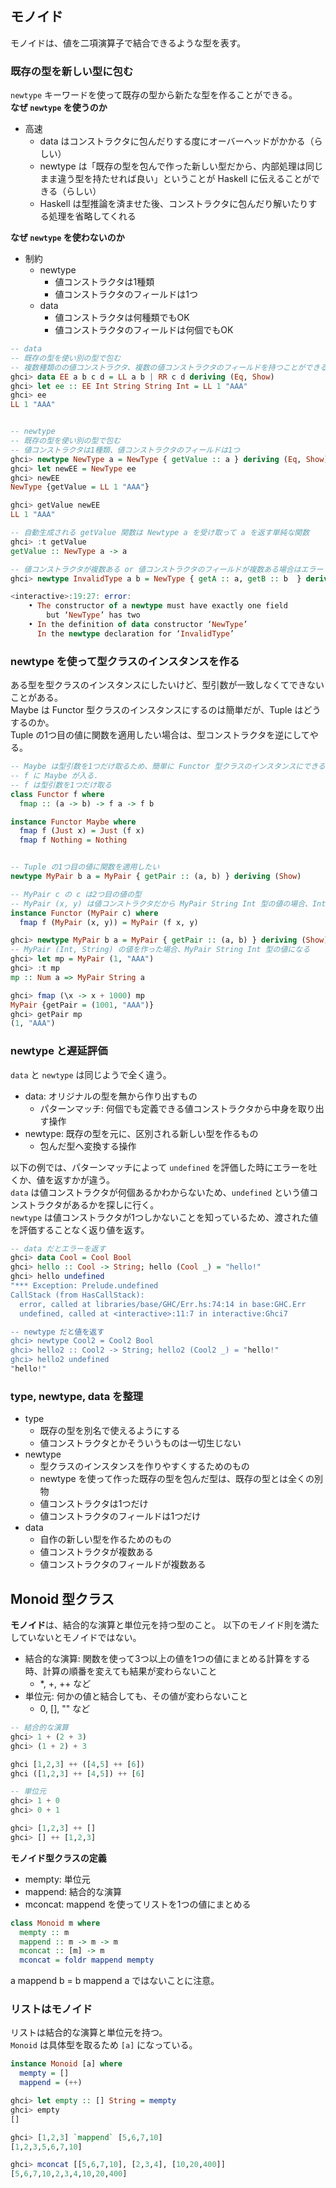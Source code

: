 ## モノイド
モノイドは、値を二項演算子で結合できるような型を表す。<br>

### 既存の型を新しい型に包む
`newtype` キーワードを使って既存の型から新たな型を作ることができる。<br>
**なぜ `newtype` を使うのか**
- 高速
  - data はコンストラクタに包んだりする度にオーバーヘッドがかかる（らしい）
  - newtype は「既存の型を包んで作った新しい型だから、内部処理は同じまま違う型を持たせれば良い」ということが Haskell に伝えることができる（らしい）
  - Haskell は型推論を済ませた後、コンストラクタに包んだり解いたりする処理を省略してくれる

**なぜ `newtype` を使わないのか**
- 制約
  - newtype
    - 値コンストラクタは1種類
    - 値コンストラクタのフィールドは1つ
  - data
    - 値コンストラクタは何種類でもOK
    - 値コンストラクタのフィールドは何個でもOK
```haskell
-- data
-- 既存の型を使い別の型で包む
-- 複数種類のの値コンストラクタ、複数の値コンストラクタのフィールドを持つことができる
ghci> data EE a b c d = LL a b | RR c d deriving (Eq, Show)
ghci> let ee :: EE Int String String Int = LL 1 "AAA"
ghci> ee
LL 1 "AAA"


-- newtype
-- 既存の型を使い別の型で包む
-- 値コンストラクタは1種類、値コンストラクタのフィールドは1つ
ghci> newtype NewType a = NewType { getValue :: a } deriving (Eq, Show)
ghci> let newEE = NewType ee
ghci> newEE
NewType {getValue = LL 1 "AAA"}

ghci> getValue newEE
LL 1 "AAA"

-- 自動生成される getValue 関数は Newtype a を受け取って a を返す単純な関数
ghci> :t getValue
getValue :: NewType a -> a

-- 値コンストラクタが複数ある or 値コンストラクタのフィールドが複数ある場合はエラー
ghci> newtype InvalidType a b = NewType { getA :: a, getB :: b  } deriving (Eq, Show)

<interactive>:19:27: error:
    • The constructor of a newtype must have exactly one field
        but ‘NewType’ has two
    • In the definition of data constructor ‘NewType’
      In the newtype declaration for ‘InvalidType’
```

### newtype を使って型クラスのインスタンスを作る
ある型を型クラスのインスタンスにしたいけど、型引数が一致しなくてできないことがある。<br>
Maybe は Functor 型クラスのインスタンスにするのは簡単だが、Tuple はどうするのか。<br>
Tuple の1つ目の値に関数を適用したい場合は、型コンストラクタを逆にしてやる。<br>
```haskell
-- Maybe は型引数を1つだけ取るため、簡単に Functor 型クラスのインスタンスにできる
-- f に Maybe が入る.
-- f は型引数を1つだけ取る
class Functor f where
  fmap :: (a -> b) -> f a -> f b

instance Functor Maybe where
  fmap f (Just x) = Just (f x)
  fmap f Nothing = Nothing


-- Tuple の1つ目の値に関数を適用したい
newtype MyPair b a = MyPair { getPair :: (a, b) } deriving (Show)

-- MyPair c の c は2つ目の値の型
-- MyPair (x, y) は値コンストラクタだから MyPair String Int 型の値の場合、Int が x に入る
instance Functor (MyPair c) where
  fmap f (MyPair (x, y)) = MyPair (f x, y)

ghci> newtype MyPair b a = MyPair { getPair :: (a, b) } deriving (Show)
-- MyPair (Int, String) の値を作った場合、MyPair String Int 型の値になる
ghci> let mp = MyPair (1, "AAA")
ghci> :t mp
mp :: Num a => MyPair String a

ghci> fmap (\x -> x + 1000) mp
MyPair {getPair = (1001, "AAA")}
ghci> getPair mp
(1, "AAA")
```

### newtype と遅延評価
`data` と `newtype` は同じようで全く違う。<br>
- data: オリジナルの型を無から作り出すもの
  - パターンマッチ: 何個でも定義できる値コンストラクタから中身を取り出す操作
- newtype: 既存の型を元に、区別される新しい型を作るもの
  - 包んだ型へ変換する操作

以下の例では、パターンマッチによって `undefined` を評価した時にエラーを吐くか、値を返すかが違う。<br>
`data` は値コンストラクタが何個あるかわからないため、`undefined` という値コンストラクタがあるかを探しに行く。<br>
`newtype` は値コンストラクタが1つしかないことを知っているため、渡された値を評価することなく返り値を返す。<br>
```haskell
-- data だとエラーを返す
ghci> data Cool = Cool Bool
ghci> hello :: Cool -> String; hello (Cool _) = "hello!"
ghci> hello undefined
"*** Exception: Prelude.undefined
CallStack (from HasCallStack):
  error, called at libraries/base/GHC/Err.hs:74:14 in base:GHC.Err
  undefined, called at <interactive>:11:7 in interactive:Ghci7

-- newtype だと値を返す
ghci> newtype Cool2 = Cool2 Bool
ghci> hello2 :: Cool2 -> String; hello2 (Cool2 _) = "hello!"
ghci> hello2 undefined
"hello!"
```

### type, newtype, data を整理
- type
  - 既存の型を別名で使えるようにする
  - 値コンストラクタとかそういうものは一切生じない
- newtype
  - 型クラスのインスタンスを作りやすくするためのもの
  - newtype を使って作った既存の型を包んだ型は、既存の型とは全くの別物
  - 値コンストラクタは1つだけ
  - 値コンストラクタのフィールドは1つだけ
- data
  - 自作の新しい型を作るためのもの
  - 値コンストラクタが複数ある
  - 値コンストラクタのフィールドが複数ある


## Monoid 型クラス
**モノイド**は、結合的な演算と単位元を持つ型のこと。 以下のモノイド則を満たしていないとモノイドではない。<br>
- 結合的な演算: 関数を使って3つ以上の値を1つの値にまとめる計算をする時、計算の順番を変えても結果が変わらないこと
  - *, +, ++ など
- 単位元: 何かの値と結合しても、その値が変わらないこと
  - 0, [], "" など
```haskell
-- 結合的な演算
ghci> 1 + (2 + 3)
ghci> (1 + 2) + 3

ghci [1,2,3] ++ ([4,5] ++ [6])
ghci ([1,2,3] ++ [4,5]) ++ [6]

-- 単位元
ghci> 1 + 0
ghci> 0 + 1

ghci> [1,2,3] ++ []
ghci> [] ++ [1,2,3]
```

**モノイド型クラスの定義**
- mempty: 単位元
- mappend: 結合的な演算
- mconcat: mappend を使ってリストを1つの値にまとめる
```haskell
class Monoid m where
  mempty :: m
  mappend :: m -> m -> m
  mconcat :: [m] -> m
  mconcat = foldr mappend mempty
```
a mappend b = b mappend a ではないことに注意。<br>

### リストはモノイド
リストは結合的な演算と単位元を持つ。<br>
`Monoid` は具体型を取るため `[a]` になっている。
```haskell
instance Monoid [a] where
  mempty = []
  mappend = (++)

ghci> let empty :: [] String = mempty
ghci> empty
[]

ghci> [1,2,3] `mappend` [5,6,7,10]
[1,2,3,5,6,7,10]

ghci> mconcat [[5,6,7,10], [2,3,4], [10,20,400]]
[5,6,7,10,2,3,4,10,20,400]
```
